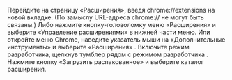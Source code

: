 Перейдите на страницу «Расширения», введя chrome://extensions на новой вкладке. (По замыслу URL-адреса chrome:// не могут быть связаны.)
Либо нажмите кнопку-головоломку меню «Расширения» и выберите «Управление расширениями» в нижней части меню.
Или откройте меню Chrome, наведите указатель мыши на «Дополнительные инструменты» и выберите «Расширения» .
Включите режим разработчика, щелкнув тумблер рядом с режимом разработчика .
Нажмите кнопку «Загрузить распакованное» и выберите каталог расширения.
